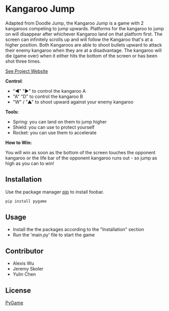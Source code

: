 # Kangaroo Jump 

Adapted from Doodle Jump, the Kangaroo Jump is a game with 2 kangaroos competing to jump upwards. Platforms for the kangaroo to jump on will disappear after whichever Kangaroo land on that platform first. The screen can infinitely scrolls up and will follow the Kangaroo that's at a higher position. Both Kangaroos are able to shoot bullets upward to attack their enemy kangaroo when they are at a disadvantage. The kangaroo will die (game over) when it either hits the bottom of the screen or has been shot three times. 

[See Project Website](https://yulin-chen.github.io/FinalProject/.)

**Control**:
- "◀" "▶" to control the kangaroo A
- "A" "D" to control the kangaroo B
- "W" / "▲" to shoot upward against your enemy kangaroo

**Tools:**
- Spring: you can land on them to jump higher
- Shield: you can use to protect yourself
- Rocket: you can use them to accelerate

**How to Win:**

You will win as soon as the bottom of the screen touches the opponent kangaroo or the life bar of the opponent kangaroo runs out - so jump as high as you can to win!

## Installation

Use the package manager [pip](https://pip.pypa.io/en/stable/) to install foobar.

```bash
pip install pygame
```

## Usage

- Install the the packages according to the "Installation" section
- Run the 'main.py' file to start the game

## Contributor
- Alexis Wu
- Jeremy Skoler
- Yulin Chen



## License
[PyGame](https://www.pygame.org/news)

